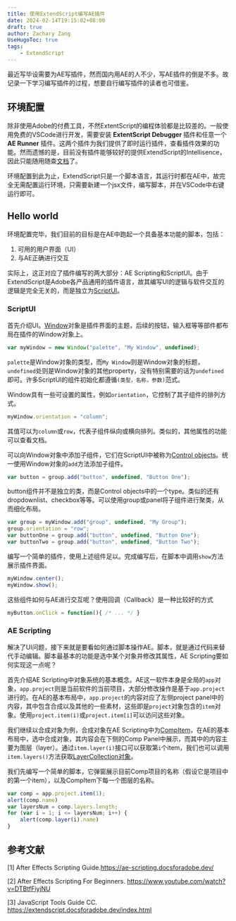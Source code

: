```yaml
---
title: 使用ExtendScript编写AE插件
date: 2024-02-14T19:15:02+08:00
draft: true
author: Zachary Zang
UseHugoToc: true
tags: 
    - ExtendScript
---
```


最近写毕设需要为AE写插件，然而国内用AE的人不少，写AE插件的倒是不多。故记录一下学习编写插件的过程，想要自行编写插件的读者也可借鉴。

<!--more-->

## 环境配置

除非使用Adobe的付费工具，不然ExtentScript的编程体验都是比较差的。一般使用免费的VSCode进行开发，需要安装 **ExtentScript Debugger** 插件和任意一个 **AE Runner** 插件。这两个插件为我们提供了即时运行插件，查看插件效果的功能。然而遗憾的是，目前没有插件能够较好的提供ExtendScript的Intellisence，因此只能随用随查[文档](https://ae-scripting.docsforadobe.dev/)了。

环境配置到此为止，ExtendScript只是一个脚本语言，其运行时都在AE中，故完全无需配置运行环境，只需要新建一个jsx文件，编写脚本，并在VSCode中右键运行即可。

## Hello world

环境配置完毕，我们目前的目标是在AE中跑起一个具备基本功能的脚本，包括：

1. 可用的用户界面（UI）
2. 与AE正确进行交互

实际上，这正对应了插件编写的两大部分：AE Scripting和ScriptUI。由于ExtendScript是Adobe各产品通用的插件语言，故其编写UI的逻辑与软件交互的逻辑是完全无关的，而是独立为[ScriptUI](https://extendscript.docsforadobe.dev/index.html)。

### ScriptUI

首先介绍UI。[Window](https://extendscript.docsforadobe.dev/user-interface-tools/window-object.html)对象是插件界面的主题，后续的按钮，输入框等等部件都布局在插件的Window对象上。

```js
var myWindow = new Window("palette", "My Window", undefined);
```

`palette`是Window对象的类型，而`My Window`则是Window对象的标题，`undefined`处则是Window对象的其他property，没有特别需要的话为`undefined`即可。许多ScriptUI的组件初始化都遵循`(类型，名称，参数)`范式。

Window具有一些可设置的属性，例如`orientation`，它控制了其子组件的排列方式。

```js
myWindow.orientation = "column";
```

其值可以为`column`或`row`，代表子组件纵向或横向排列。类似的，其他属性的功能可以查看文档。

可以向Window对象中添加子组件，它们在ScriptUI中被称为[Control objects](https://extendscript.docsforadobe.dev/user-interface-tools/control-objects.html)。统一使用Window对象的`add`方法添加子组件。

```js
var button = group.add("button", undefined, "Button One");
```

button组件并不是独立的类，而是Control objects中的一个type。类似的还有dropdownlist、checkbox等等。可以使用group或panel将子组件进行聚类，从而细化布局。

```js
var group = myWindow.add("group", undefined, "My Group");
group.orientation = "row";
var buttonOne = group.add("button", undefined, "Button One");
var buttonTwo = group.add("button", undefined, "Button Two");
```

编写一个简单的插件，使用上述组件足以。完成编写后，在脚本中调用`show`方法展示插件界面。

```js
myWindow.center();
myWindow.show();
```

这些组件如何与AE进行交互呢？使用回调（Callback）是一种比较好的方式

```js
myButton.onClick = function(){ /* ... */ } 
```

### AE Scripting

解决了UI问题，接下来就是要看如何通过脚本操作AE。脚本，就是通过代码来替代手动编辑。脚本最基本的功能是选中某个对象并修改其属性，AE Scripting要如何实现这一点呢？

首先介绍AE Scripting中对象系统的基本概念。AE这一软件本身是全局的`app`对象，`app.project`则是当前软件的当前项目，大部分修改操作是基于`app.project`进行的。在AE的基本布局中，`app.project`的内容对应了左侧project panel中的内容，其中包含合成以及其他的一些素材，这些即是`project`对象包含的`item`对象。使用`project.item(i)`或`project.item[i]`可以访问这些对象。

我们继续以合成对象为例，合成对象在AE Scripting中为[CompItem](https://ae-scripting.docsforadobe.dev/items/compitem.html)，在AE的基本布局中，选中合成对象，其内容会在下侧的Comp Panel中展示，而其中的内容主要为图层（layer）。通过`item.layer(i)`接口可以获取第`i`个item，我们也可以调用`item.layers()`方法获取[LayerCollection对象](https://ae-scripting.docsforadobe.dev/layers/layercollection.html)。

我们先编写一个简单的脚本，它弹窗展示目前Comp项目的名称（假设它是项目中的第一个item），以及CompItem下每一个图层的名称。

```js
var comp = app.project.item(1);
alert(comp.name)
var layersNum = comp.layers.length;
for (var i = 1; i <= layersNum; i++) {
    alert(comp.layer(i).name)
}
```

## 参考文献

[1] After Effects Scripting Guide.https://ae-scripting.docsforadobe.dev/

[2] After Effects Scripting For Beginners. https://www.youtube.com/watch?v=DTBtfFiyjNU

[3] JavaScript Tools Guide CC. https://extendscript.docsforadobe.dev/index.html